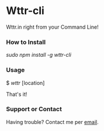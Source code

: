 # Wttr-cli
Wttr.in right from your Command Line!

### How to Install

_sudo npm install -g wttr-cli_

### Usage
$ _wttr_ [location]

That's it!

### Support or Contact
Having trouble? Contact me per [email](mailto:h.orefice@gmail.com).